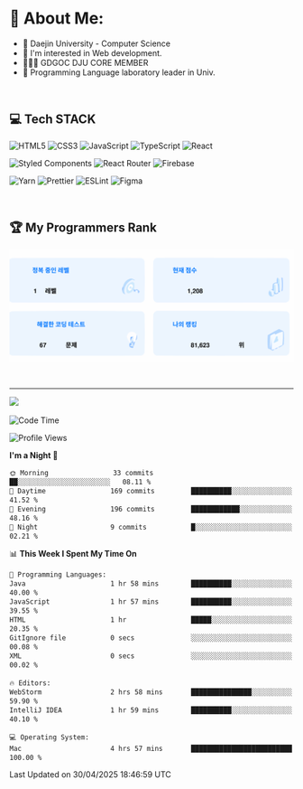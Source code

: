 # 💫 About Me:

<ul>
 <li> 🏫 Daejin University - Computer Science </li>
 <li> 👀 I'm interested in Web development.</li>
 <li> 🧑🏻‍💻 GDGOC DJU CORE MEMBER </li>
 <li> 🧪 Programming Language laboratory leader in Univ. </li>
</ul>


<br>




## 💻 Tech STACK


![HTML5](https://img.shields.io/badge/html5-%23E34F26.svg?style=for-the-badge&logo=html5&logoColor=white)
![CSS3](https://img.shields.io/badge/css3-%231572B6.svg?style=for-the-badge&logo=css3&logoColor=white)
![JavaScript](https://img.shields.io/badge/javascript-%23323330.svg?style=for-the-badge&logo=javascript&logoColor=%23F7DF1E)
![TypeScript](https://img.shields.io/badge/typescript-%23007ACC.svg?style=for-the-badge&logo=typescript&logoColor=white)
![React](https://img.shields.io/badge/react-%2320232a.svg?style=for-the-badge&logo=react&logoColor=%2361DAFB)

![Styled Components](https://img.shields.io/badge/styled--components-DB7093?style=for-the-badge&logo=styled-components&logoColor=white)
![React Router](https://img.shields.io/badge/React_Router-CA4245?style=for-the-badge&logo=react-router&logoColor=white)
![Firebase](https://img.shields.io/badge/firebase-%23039BE5.svg?style=for-the-badge&logo=firebase)


![Yarn](https://img.shields.io/badge/yarn-%232C8EBB.svg?style=for-the-badge&logo=yarn&logoColor=white)
![Prettier](https://img.shields.io/badge/prettier-%23F7B93E.svg?style=for-the-badge&logo=prettier&logoColor=black)
![ESLint](https://img.shields.io/badge/ESLint-4B3263?style=for-the-badge&logo=eslint&logoColor=white)
![Figma](https://img.shields.io/badge/figma-%23F24E1E.svg?style=for-the-badge&logo=figma&logoColor=white)


<br/>




## 🏆 My Programmers Rank

![Programmers Rank](https://raw.githubusercontent.com/Jieunsse/github-programmers-rank/master/lib/result.svg)




<br/>


---

[![](https://visitcount.itsvg.in/api?id=Jayden&label=Profile%20Views&color=3&icon=7&pretty=true)](https://visitcount.itsvg.in)


<!-- Proudly created with GPRM ( https://gprm.itsvg.in ) -->


<!--START_SECTION:waka-->
![Code Time](http://img.shields.io/badge/Code%20Time-656%20hrs%2028%20mins-blue)

![Profile Views](http://img.shields.io/badge/Profile%20Views-0-blue)

**I'm a Night 🦉** 

```text
🌞 Morning                33 commits          ██░░░░░░░░░░░░░░░░░░░░░░░   08.11 % 
🌆 Daytime                169 commits         ██████████░░░░░░░░░░░░░░░   41.52 % 
🌃 Evening                196 commits         ████████████░░░░░░░░░░░░░   48.16 % 
🌙 Night                  9 commits           █░░░░░░░░░░░░░░░░░░░░░░░░   02.21 % 
```


📊 **This Week I Spent My Time On** 

```text
💬 Programming Languages: 
Java                     1 hr 58 mins        ██████████░░░░░░░░░░░░░░░   40.00 % 
JavaScript               1 hr 57 mins        ██████████░░░░░░░░░░░░░░░   39.55 % 
HTML                     1 hr                █████░░░░░░░░░░░░░░░░░░░░   20.35 % 
GitIgnore file           0 secs              ░░░░░░░░░░░░░░░░░░░░░░░░░   00.08 % 
XML                      0 secs              ░░░░░░░░░░░░░░░░░░░░░░░░░   00.02 % 

🔥 Editors: 
WebStorm                 2 hrs 58 mins       ███████████████░░░░░░░░░░   59.90 % 
IntelliJ IDEA            1 hr 59 mins        ██████████░░░░░░░░░░░░░░░   40.10 % 

💻 Operating System: 
Mac                      4 hrs 57 mins       █████████████████████████   100.00 % 
```


 Last Updated on 30/04/2025 18:46:59 UTC
<!--END_SECTION:waka-->
